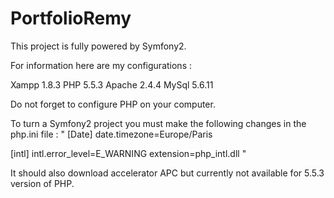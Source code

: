 PortfolioRemy
========================

This project is fully powered by Symfony2.

For information here are my configurations :

Xampp 1.8.3
PHP 5.5.3
Apache 2.4.4
MySql 5.6.11

Do not forget to configure PHP on your computer.

To turn a Symfony2 project you must make the following changes in the php.ini file :
" [Date]
date.timezone=Europe/Paris

[intl]
intl.error_level=E_WARNING
extension=php_intl.dll "

It should also download accelerator APC but currently not available for 5.5.3 version of PHP.